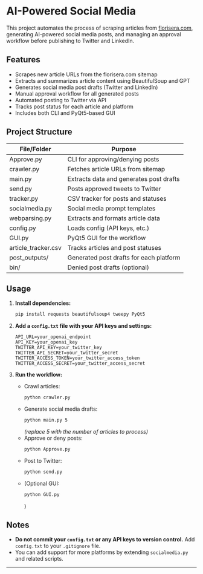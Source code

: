 # AI-Powered Social Media

This project automates the process of scraping articles from [florisera.com](https://florisera.com), generating AI-powered social media posts, and managing an approval workflow before publishing to Twitter and LinkedIn.

## Features

- Scrapes new article URLs from the florisera.com sitemap
- Extracts and summarizes article content using BeautifulSoup and GPT
- Generates social media post drafts (Twitter and LinkedIn)
- Manual approval workflow for all generated posts
- Automated posting to Twitter via API
- Tracks post status for each article and platform
- Includes both CLI and PyQt5-based GUI

## Project Structure

| File/Folder           | Purpose                                     |
|-----------------------|---------------------------------------------|
| Approve.py            | CLI for approving/denying posts             |
| crawler.py            | Fetches article URLs from sitemap           |
| main.py               | Extracts data and generates post drafts     |
| send.py               | Posts approved tweets to Twitter            |
| tracker.py            | CSV tracker for posts and statuses          |
| socialmedia.py        | Social media prompt templates               |
| webparsing.py         | Extracts and formats article data           |
| config.py             | Loads config (API keys, etc.)               |
| GUI.py                | PyQt5 GUI for the workflow                  |
| article_tracker.csv   | Tracks articles and post statuses           |
| post_outputs/         | Generated post drafts for each platform     |
| bin/                  | Denied post drafts (optional)               |


## Usage

1. **Install dependencies:**

    ```bash
    pip install requests beautifulsoup4 tweepy PyQt5
    ```

2. **Add a `config.txt` file with your API keys and settings:**

    ```
    API_URL=your_openai_endpoint
    API_KEY=your_openai_key
    TWITTER_API_KEY=your_twitter_key
    TWITTER_API_SECRET=your_twitter_secret
    TWITTER_ACCESS_TOKEN=your_twitter_access_token
    TWITTER_ACCESS_SECRET=your_twitter_access_secret
    ```

3. **Run the workflow:**

    - Crawl articles:  
      ```bash
      python crawler.py
      ```
    - Generate social media drafts:  
      ```bash
      python main.py 5
      ```
      *(replace 5 with the number of articles to process)*
    - Approve or deny posts:  
      ```bash
      python Approve.py
      ```
    - Post to Twitter:  
      ```bash
      python send.py
      ```
    - (Optional GUI:  
      ```bash
      python GUI.py
      ```
      )

## Notes

- **Do not commit your `config.txt` or any API keys to version control.** Add `config.txt` to your `.gitignore` file.
- You can add support for more platforms by extending `socialmedia.py` and related scripts.

---
